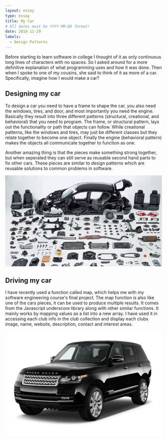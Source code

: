 ```yaml
---
layout: essay
type: essay
title: My Car
# All dates must be YYYY-MM-DD format!
date: 2018-11-29
labels:
  - Design Patterns
---
```


Before starting to learn software in college I thought of it as only continuous long lines of characters with no spaces. So I asked around for a more definitive explanation of what programming uses and how it was done. Then when I spoke to one of my cousins, she said to think of it as more of a car. Specifically, imagine how I would make a car?

## Designing my car

To design a car you need to have a frame to shape the car, you also need the windows, tires, and door, and most importantly you need the engine. Basically they result into three different patterns (structural, creational, and behavioral) that you need to program. The frame, or structural pattern, lays out the functionality or path that objects can follow. While creational patterns, like the windows and tires, may just be different classes but they relate together to become one object. Finally the engine (behavioral pattern) makes the objects all communicate together to function as one. 

Another amazing thing is that the pieces make something strong together, but when seperated they can still serve as reusable second hand parts to fix other cars. These pieces are similar to design patterns which are reusable solutions to common problems in software.

<div>
<img class="ui small left floated rounded image" src="../images/carparts.jpg">
</div>


## Driving my car

I have recently used a function called map, which helps me with my software engineering course's final project. The map function is also like one of the cars pieces, it can be used to produce multiple results. It comes from the Javascript underscore library along with other similar functions. It mainly works by mapping values as a list into a new array. I have used it in accessing each club info in the club collection and display each clubs image, name, website, description, contact and interest areas.

<center>
<img class="ui medium image" src="../images/mycar.png">
</center>
